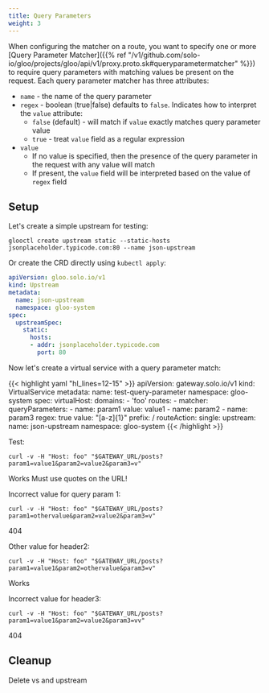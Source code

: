 ```yaml
---
title: Query Parameters
weight: 3
---
```


When configuring the matcher on a route, you want to specify one or more 
[Query Parameter Matcher]({{% ref "/v1/github.com/solo-io/gloo/projects/gloo/api/v1/proxy.proto.sk#queryparametermatcher" %}})
to require query parameters with matching values be present on the request. Each query parameter matcher has three attributes:

* `name` - the name of the query parameter
* `regex` - boolean (true|false) defaults to `false`. Indicates how to interpret the `value` attribute:
  * `false` (default) - will match if `value` exactly matches query parameter value
  * `true` - treat `value` field as a regular expression
* `value`
  * If no value is specified, then the presence of the query parameter in the request with any value will match
  * If present, the `value` field will be interpreted based on the value of `regex` field

## Setup

Let's create a simple upstream for testing: 

`glooctl create upstream static --static-hosts jsonplaceholder.typicode.com:80 --name json-upstream`

Or create the CRD directly using `kubectl apply`:
```yaml
apiVersion: gloo.solo.io/v1
kind: Upstream
metadata:
  name: json-upstream
  namespace: gloo-system
spec:
  upstreamSpec:
    static:
      hosts:
      - addr: jsonplaceholder.typicode.com
        port: 80
```

Now let's create a virtual service with a query parameter match: 

{{< highlight yaml "hl_lines=12-15" >}}
apiVersion: gateway.solo.io/v1
kind: VirtualService
metadata:
  name: test-query-parameter
  namespace: gloo-system
spec:
  virtualHost:
    domains:
    - 'foo'
    routes:
    - matcher:
        queryParameters:
        - name: param1
          value: value1
        - name: param2
        - name: param3
          regex: true
          value: "[a-z]{1}"
        prefix: /
      routeAction:
        single:
          upstream:
            name: json-upstream
            namespace: gloo-system
{{< /highlight >}}


Test: 
```shell
curl -v -H "Host: foo" "$GATEWAY_URL/posts?param1=value1&param2=value2&param3=v"
```
Works
Must use quotes on the URL!

Incorrect value for query param 1: 
```shell
curl -v -H "Host: foo" "$GATEWAY_URL/posts?param1=othervalue&param2=value2&param3=v"
```
404

Other value for header2:
```shell
curl -v -H "Host: foo" "$GATEWAY_URL/posts?param1=value1&param2=othervalue&param3=v"
```
Works

Incorrect value for header3:
```shell
curl -v -H "Host: foo" "$GATEWAY_URL/posts?param1=value1&param2=value2&param3=vv"
```
404

## Cleanup

Delete vs and upstream


